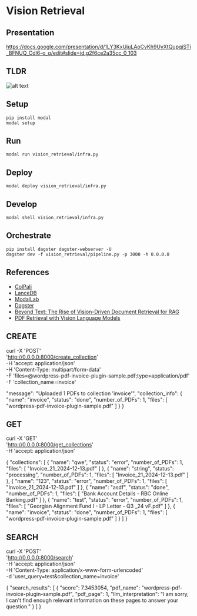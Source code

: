 # Vision Retrieval

## Presentation

https://docs.google.com/presentation/d/1LY3KxUjuLAoCvKh9UyXtQupqiSTi_BFNUQ_Cdl6-o_g/edit#slide=id.g2f6ce2a35cc_0_103


## TLDR

![alt text](./docs/tldr.png)

## Setup

```
pip install modal
modal setup
```

## Run 

```
modal run vision_retrieval/infra.py
```

## Deploy 


```
modal deploy vision_retrieval/infra.py
```

## Develop

```
modal shell vision_retrieval/infra.py
```

## Orchestrate


```
pip install dagster dagster-webserver -U
dagster dev -f vision_retrieval/pipeline.py -p 3000 -h 0.0.0.0
```



## References

- [ColPali](https://arxiv.org/abs/2407.01449)
- [LanceDB](https://lancedb.com/)
- [ModalLab](https://modal.com/)
- [Dagster](https://dagster.io/)
- [Beyond Text: The Rise of Vision-Driven Document Retrieval for RAG](https://blog.vespa.ai/the-rise-of-vision-driven-document-retrieval-for-rag/)
- [PDF Retrieval with Vision Language Models](https://blog.vespa.ai/retrieval-with-vision-language-models-colpali/)


## CREATE


curl -X 'POST' \
  'http://0.0.0.0:8000/create_collection' \
  -H 'accept: application/json' \
  -H 'Content-Type: multipart/form-data' \
  -F 'files=@wordpress-pdf-invoice-plugin-sample.pdf;type=application/pdf' \
  -F 'collection_name=invoice'


  "message": "Uploaded 1 PDFs to collection 'invoice'",
  "collection_info": {
    "name": "invoice",
    "status": "done",
    "number_of_PDFs": 1,
    "files": [
      "wordpress-pdf-invoice-plugin-sample.pdf"
    ]
  }
}

## GET 

curl -X 'GET' \
  'http://0.0.0.0:8000/get_collections' \
  -H 'accept: application/json'


{
  "collections": [
    {
      "name": "qwe",
      "status": "error",
      "number_of_PDFs": 1,
      "files": [
        "Invoice_21_2024-12-13.pdf"
      ]
    },
    {
      "name": "string",
      "status": "processing",
      "number_of_PDFs": 1,
      "files": [
        "Invoice_21_2024-12-13.pdf"
      ]
    },
    {
      "name": "123",
      "status": "error",
      "number_of_PDFs": 1,
      "files": [
        "Invoice_21_2024-12-13.pdf"
      ]
    },
    {
      "name": "asdf",
      "status": "done",
      "number_of_PDFs": 1,
      "files": [
        "Bank Account Details - RBC Online Banking.pdf"
      ]
    },
    {
      "name": "test",
      "status": "error",
      "number_of_PDFs": 1,
      "files": [
        "Georgian Alignment Fund I - LP Letter - Q3 _24 vF.pdf"
      ]
    },
    {
      "name": "invoice",
      "status": "done",
      "number_of_PDFs": 1,
      "files": [
        "wordpress-pdf-invoice-plugin-sample.pdf"
      ]
    }
  ]
}  


## SEARCH


curl -X 'POST' \
  'http://0.0.0.0:8000/search' \
  -H 'accept: application/json' \
  -H 'Content-Type: application/x-www-form-urlencoded' \
  -d 'user_query=test&collection_name=invoice'

{
  "search_results": [
    {
      "score": 7.3453054,
      "pdf_name": "wordpress-pdf-invoice-plugin-sample.pdf",
      "pdf_page": 1,
      "llm_interpretation": "I am sorry, I can't find enough relevant information on these pages to answer your question."
    }
  ]
}  